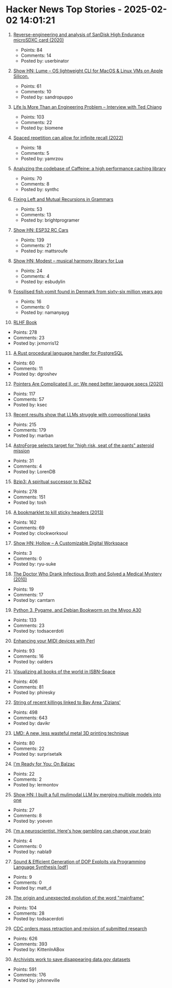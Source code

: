 # Hacker News Top Stories - 2025-02-02 14:01:21

1. [Reverse-engineering and analysis of SanDisk High Endurance microSDXC card (2020)](https://ripitapart.com/2020/07/16/reverse-engineering-and-analysis-of-sandisk-high-endurance-microsdxc-card/)
   - Points: 84
   - Comments: 14
   - Posted by: userbinator

2. [Show HN: Lume – OS lightweight CLI for MacOS & Linux VMs on Apple Silicon.](https://github.com/trycua/lume)
   - Points: 61
   - Comments: 10
   - Posted by: sandropuppo

3. [Life Is More Than an Engineering Problem – Interview with Ted Chiang](https://lareviewofbooks.org/article/life-is-more-than-an-engineering-problem/)
   - Points: 103
   - Comments: 22
   - Posted by: biomene

4. [Spaced repetition can allow for infinite recall (2022)](https://www.efavdb.com/memory%20recall)
   - Points: 18
   - Comments: 5
   - Posted by: yamrzou

5. [Analyzing the codebase of Caffeine: a high performance caching library](https://adriacabeza.github.io/2024/07/12/caffeine-cache.html)
   - Points: 70
   - Comments: 8
   - Posted by: synthc

6. [Fixing Left and Mutual Recursions in Grammars](https://brightprogrammer.in/posts/fixing-recursions-in-grammar/)
   - Points: 53
   - Comments: 13
   - Posted by: brightprogramer

7. [Show HN: ESP32 RC Cars](https://github.com/mattsroufe/esp32_rc_cars)
   - Points: 139
   - Comments: 21
   - Posted by: mattsroufe

8. [Show HN: Modest – musical harmony library for Lua](https://github.com/esbudylin/modest)
   - Points: 24
   - Comments: 4
   - Posted by: esbudylin

9. [Fossilised fish vomit found in Denmark from sixty-six million years ago](https://www.bbc.com/news/articles/cp82jle12j7o)
   - Points: 16
   - Comments: 0
   - Posted by: namanyayg

10. [RLHF Book](https://rlhfbook.com/)
   - Points: 278
   - Comments: 23
   - Posted by: jxmorris12

11. [A Rust procedural language handler for PostgreSQL](https://github.com/tcdi/plrust)
   - Points: 60
   - Comments: 11
   - Posted by: dgroshev

12. [Pointers Are Complicated II, or: We need better language specs (2020)](https://www.ralfj.de/blog/2020/12/14/provenance.html)
   - Points: 117
   - Comments: 57
   - Posted by: ksec

13. [Recent results show that LLMs struggle with compositional tasks](https://www.quantamagazine.org/chatbot-software-begins-to-face-fundamental-limitations-20250131/)
   - Points: 215
   - Comments: 179
   - Posted by: marban

14. [AstroForge selects target for "high risk, seat of the pants" asteroid mission](https://arstechnica.com/space/2025/01/astroforge-selects-target-for-high-risk-seat-of-the-pants-asteroid-mission/)
   - Points: 31
   - Comments: 4
   - Posted by: LorenDB

15. [Bzip3: A spiritual successor to BZip2](https://github.com/kspalaiologos/bzip3)
   - Points: 278
   - Comments: 151
   - Posted by: tosh

16. [A bookmarklet to kill sticky headers (2013)](https://alisdair.mcdiarmid.org/kill-sticky-headers/)
   - Points: 162
   - Comments: 69
   - Posted by: clockworksoul

17. [Show HN: Hollow – A Customizable Digital Workspace](undefined)
   - Points: 3
   - Comments: 0
   - Posted by: ryu-suke

18. [The Doctor Who Drank Infectious Broth and Solved a Medical Mystery (2010)](https://www.discovermagazine.com/health/the-doctor-who-drank-infectious-broth-gave-himself-an-ulcer-and-solved-a-medical-mystery)
   - Points: 19
   - Comments: 17
   - Posted by: camtarn

19. [Python 3, Pygame, and Debian Bookworm on the Miyoo A30](https://www.jtolio.com/2025/02/py3-pygame-miyoo-a30/)
   - Points: 133
   - Comments: 23
   - Posted by: todsacerdoti

20. [Enhancing your MIDI devices with Perl](https://fuzzix.org/enhancing-midi-hardware-with-perl)
   - Points: 93
   - Comments: 16
   - Posted by: oalders

21. [Visualizing all books of the world in ISBN-Space](https://phiresky.github.io/blog/2025/visualizing-all-books-in-isbn-space/)
   - Points: 406
   - Comments: 81
   - Posted by: phiresky

22. [String of recent killings linked to Bay Area 'Zizians'](https://www.sfgate.com/bayarea/article/bay-area-death-cult-zizian-murders-20064333.php)
   - Points: 498
   - Comments: 643
   - Posted by: davikr

23. [LMD: A new, less wasteful metal 3D printing technique](https://www.core77.com/posts/135194/LMD-A-New-Less-Wasteful-Metal-3D-Printing-Technique)
   - Points: 80
   - Comments: 22
   - Posted by: surprisetalk

24. [I'm Ready for You: On Balzac](https://www.lrb.co.uk/the-paper/v47/n01/raymond-n.-mackenzie/i-m-ready-for-you)
   - Points: 22
   - Comments: 2
   - Posted by: lermontov

25. [Show HN: I built a full mulimodal LLM by merging multiple models into one](https://github.com/JigsawStack/omiai)
   - Points: 27
   - Comments: 8
   - Posted by: yoeven

26. [I'm a neuroscientist. Here's how gambling can change your brain](https://www.sciencefocus.com/comment/gambling-addictions-neuroscience)
   - Points: 4
   - Comments: 0
   - Posted by: nabla9

27. [Sound & Efficient Generation of DOP Exploits via Programming Language Synthesis [pdf]](https://ilyasergey.net/assets/pdf/papers/doppler-usenix25.pdf)
   - Points: 9
   - Comments: 0
   - Posted by: matt_d

28. [The origin and unexpected evolution of the word "mainframe"](https://www.righto.com/2025/02/origin-of-mainframe-term.html)
   - Points: 104
   - Comments: 28
   - Posted by: todsacerdoti

29. [CDC orders mass retraction and revision of submitted research](https://insidemedicine.substack.com/p/breaking-news-cdc-orders-mass-retraction)
   - Points: 626
   - Comments: 393
   - Posted by: KittenInABox

30. [Archivists work to save disappearing data.gov datasets](https://www.404media.co/archivists-work-to-identify-and-save-the-thousands-of-datasets-disappearing-from-data-gov/)
   - Points: 591
   - Comments: 176
   - Posted by: johnneville

